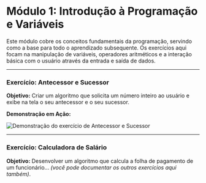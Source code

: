 # Módulo 1: Introdução à Programação e Variáveis

Este módulo cobre os conceitos fundamentais da programação, servindo como a base para todo o aprendizado subsequente. Os exercícios aqui focam na manipulação de variáveis, operadores aritméticos e a interação básica com o usuário através da entrada e saída de dados.

---

### Exercício: Antecessor e Sucessor

**Objetivo:** Criar um algoritmo que solicita um número inteiro ao usuário e exibe na tela o seu antecessor e o seu sucessor.

**Demonstração em Ação:**

![Demonstração do exercício de Antecessor e Sucessor](../../Demonstrações/demo-antecessor-sucessor.gif)

---

### Exercício: Calculadora de Salário

**Objetivo:** Desenvolver um algoritmo que calcula a folha de pagamento de um funcionário... *(você pode documentar os outros exercícios aqui também)*.
